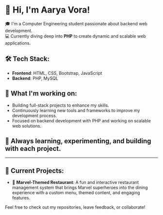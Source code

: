 # 👋 Hi, I'm Aarya Vora!

🎓 I'm a Computer Engineering student passionate about backend web development.  
💻 Currently diving deep into **PHP** to create dynamic and scalable web applications.  

## 🛠️ Tech Stack:
- **Frontend**: HTML, CSS, Bootstrap, JavaScript  
- **Backend**: PHP, MySQL  

## 🚀 What I'm working on:
- Building full-stack projects to enhance my skills.  
- Continuously learning new tools and frameworks to improve my development process.  
- Focused on backend development with PHP and working on scalable web solutions.

## 🌱 Always learning, experimenting, and building with each project.

---

## 🚧 Current Projects:
- 🍔 **Marvel-Themed Restaurant**: A fun and interactive restaurant management system that brings Marvel superheroes into the dining experience with a custom menu, themed content, and engaging features.

Feel free to check out my repositories, leave feedback, or collaborate!
